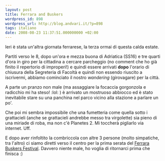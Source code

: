```yaml
---
layout: post
title: Ferrara and Buskers
wordpress_id: 898
wordpress_url: http://blog.andvari.it/?p=898
tags: italiano
date: 2008-08-23 11:37:51.000000000 +02:00
---
```

Ieri è stata un'altra giornata ferrarese, la terza ormai di questa calda estate.

Partiti verso le 8, dopo un'ora e mezza buona di Adriatica (SS16) e tre quarti d'ora in giro per la cittadina a cercare parcheggio (no comment che ho già finito il repertorio di improperi!) e quindi essere arrivati <strong>dopo</strong> l'orario di chiusura della Segreteria di Facoltà e quindi non essendo riuscito a iscrivermi, abbiamo cominciato il nostro <em>wandering </em>(girovagare) per la città.

A parte un pranzo non male (ma assaggiare la focaccia gorgonzola e radicchio mi ha steso! :lol: ) è arrivato un mostruoso abbiocco ed è stato inevitabile stare su una panchina nel parco vicino alla stazione a parlare un po'.

Che poi mi sembra impossibile che una fumetteria come quella sotto i grattacieli (anche se grattacieli andrebbe messo tra virgolette) sia pieno di una miriade di roba, ma non c'è Planetes 2. Mi toccherà pigliarlo via internet. Uff.

E dopo aver rinfoltito la combriccola con altre 3 persone (molto simpatiche, tra l'altro) ci siamo diretti verso il centro per la prima serata del <a href="http://www.ferrarabuskers.com/">Ferrara Buskers Festival</a>. Davvero niente male, ho voglia di ritornarci prima che finisca :)
